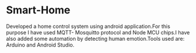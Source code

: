 # Smart-Home
Developed a home control system using android application.For this purpose I have used MQTT- Mosquitto protocol and Node MCU chips.I have also added some automation by detecting human emotion.Tools used are: Arduino and Android Studio.
